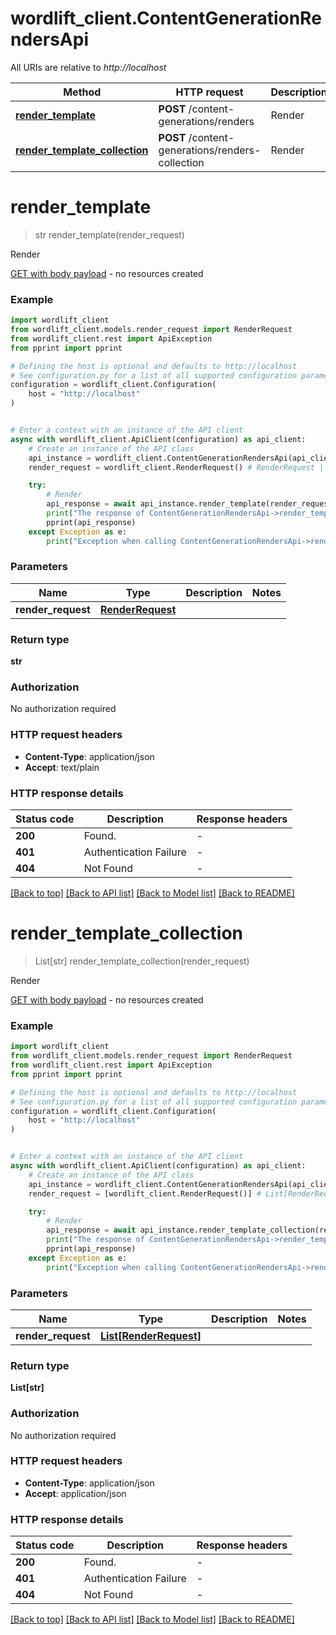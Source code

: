 # wordlift_client.ContentGenerationRendersApi

All URIs are relative to *http://localhost*

Method | HTTP request | Description
------------- | ------------- | -------------
[**render_template**](ContentGenerationRendersApi.md#render_template) | **POST** /content-generations/renders | Render
[**render_template_collection**](ContentGenerationRendersApi.md#render_template_collection) | **POST** /content-generations/renders-collection | Render


# **render_template**
> str render_template(render_request)

Render

[GET with body payload](https://opensource.zalando.com/restful-api-guidelines/#get-with-body) - no resources created

### Example


```python
import wordlift_client
from wordlift_client.models.render_request import RenderRequest
from wordlift_client.rest import ApiException
from pprint import pprint

# Defining the host is optional and defaults to http://localhost
# See configuration.py for a list of all supported configuration parameters.
configuration = wordlift_client.Configuration(
    host = "http://localhost"
)


# Enter a context with an instance of the API client
async with wordlift_client.ApiClient(configuration) as api_client:
    # Create an instance of the API class
    api_instance = wordlift_client.ContentGenerationRendersApi(api_client)
    render_request = wordlift_client.RenderRequest() # RenderRequest | 

    try:
        # Render
        api_response = await api_instance.render_template(render_request)
        print("The response of ContentGenerationRendersApi->render_template:\n")
        pprint(api_response)
    except Exception as e:
        print("Exception when calling ContentGenerationRendersApi->render_template: %s\n" % e)
```



### Parameters


Name | Type | Description  | Notes
------------- | ------------- | ------------- | -------------
 **render_request** | [**RenderRequest**](RenderRequest.md)|  | 

### Return type

**str**

### Authorization

No authorization required

### HTTP request headers

 - **Content-Type**: application/json
 - **Accept**: text/plain

### HTTP response details

| Status code | Description | Response headers |
|-------------|-------------|------------------|
**200** | Found. |  -  |
**401** | Authentication Failure |  -  |
**404** | Not Found |  -  |

[[Back to top]](#) [[Back to API list]](../README.md#documentation-for-api-endpoints) [[Back to Model list]](../README.md#documentation-for-models) [[Back to README]](../README.md)

# **render_template_collection**
> List[str] render_template_collection(render_request)

Render

[GET with body payload](https://opensource.zalando.com/restful-api-guidelines/#get-with-body) - no resources created

### Example


```python
import wordlift_client
from wordlift_client.models.render_request import RenderRequest
from wordlift_client.rest import ApiException
from pprint import pprint

# Defining the host is optional and defaults to http://localhost
# See configuration.py for a list of all supported configuration parameters.
configuration = wordlift_client.Configuration(
    host = "http://localhost"
)


# Enter a context with an instance of the API client
async with wordlift_client.ApiClient(configuration) as api_client:
    # Create an instance of the API class
    api_instance = wordlift_client.ContentGenerationRendersApi(api_client)
    render_request = [wordlift_client.RenderRequest()] # List[RenderRequest] | 

    try:
        # Render
        api_response = await api_instance.render_template_collection(render_request)
        print("The response of ContentGenerationRendersApi->render_template_collection:\n")
        pprint(api_response)
    except Exception as e:
        print("Exception when calling ContentGenerationRendersApi->render_template_collection: %s\n" % e)
```



### Parameters


Name | Type | Description  | Notes
------------- | ------------- | ------------- | -------------
 **render_request** | [**List[RenderRequest]**](RenderRequest.md)|  | 

### Return type

**List[str]**

### Authorization

No authorization required

### HTTP request headers

 - **Content-Type**: application/json
 - **Accept**: application/json

### HTTP response details

| Status code | Description | Response headers |
|-------------|-------------|------------------|
**200** | Found. |  -  |
**401** | Authentication Failure |  -  |
**404** | Not Found |  -  |

[[Back to top]](#) [[Back to API list]](../README.md#documentation-for-api-endpoints) [[Back to Model list]](../README.md#documentation-for-models) [[Back to README]](../README.md)

